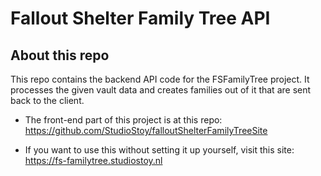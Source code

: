 # Fallout Shelter Family Tree API

## About this repo
This repo contains the backend API code for the FSFamilyTree project. It processes the given vault data and creates
families out of it that are sent back to the client.

- The front-end part of this project is at this repo:
https://github.com/StudioStoy/falloutShelterFamilyTreeSite

- If you want to use this without setting it up yourself, visit this site:
https://fs-familytree.studiostoy.nl